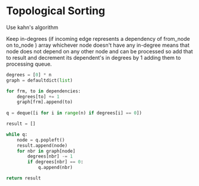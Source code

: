 # Topological Sorting

Use kahn's algorithm

Keep in-degrees (if incoming edge represents a dependency of from_node on to_node ) array whichever node doesn't have any in-degree means that node does not depend on any other node and can be processed so add that to result and decrement its dependent's in degrees by 1 adding them to processing queue.

```python
degrees = [0] * n
graph = defaultdict(list)

for frm, to in dependencies:
    degrees[to] += 1
    graph[frm].append(to)
    
q = deque([i for i in range(n) if degrees[i] == 0])

result = []

while q:
    node = q.popleft()
    result.append(node)
    for nbr in graph[node]
        degrees[nbr] -= 1
        if degrees[nbr] == 0:
            q.append(nbr)

return result
```
